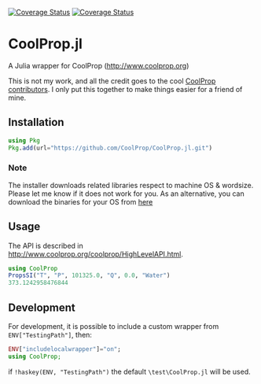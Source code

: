 
[![Coverage Status](https://img.shields.io/coveralls/vimalaad/CoolProp.jl/master.svg?label=master%20coverage)](https://coveralls.io/github/vimalaad/CoolProp.jl?branch=master)
[![Coverage Status](https://img.shields.io/coveralls/vimalaad/CoolProp.jl/nightly.svg?label=nightly%20coverage)](https://coveralls.io/github/vimalaad/CoolProp.jl?branch=nightly)

# CoolProp.jl
A Julia wrapper for CoolProp (http://www.coolprop.org)

This is not my work, and all the credit goes to the cool [CoolProp contributors](https://github.com/CoolProp/CoolProp/graphs/contributors). I only put this together to make things easier for a friend of mine.  

## Installation
```julia
using Pkg
Pkg.add(url="https://github.com/CoolProp/CoolProp.jl.git")
```
### Note
The installer downloads related libraries respect to machine OS & wordsize. Please let me know if it does not work for you. As an alternative, you can download the binaries for your OS from [here](https://sourceforge.net/projects/coolprop/files/CoolProp/6.1.0/shared_library/)

## Usage
The API is described in http://www.coolprop.org/coolprop/HighLevelAPI.html.
```julia
using CoolProp
PropsSI("T", "P", 101325.0, "Q", 0.0, "Water")
373.1242958476844
```

## Development
For development, it is possible to include a custom wrapper from `ENV["TestingPath"]`, then:  
```julia
ENV["includelocalwrapper"]="on";
using CoolProp;
```
if `!haskey(ENV, "TestingPath")` the default `\test\CoolProp.jl` will be used.
